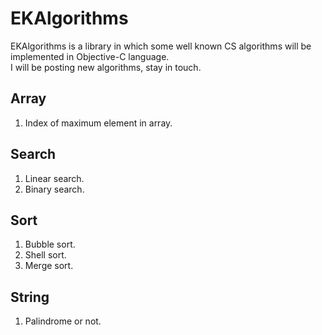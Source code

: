 EKAlgorithms
============

EKAlgorithms is a  library in which some well known CS algorithms will be implemented in Objective-C language.  
I will be posting new algorithms, stay in touch.

Array
----- 
1. Index of maximum element in array.

Search
------ 
1. Linear search.
2. Binary search.

Sort
----
1. Bubble sort.
2. Shell sort.
3. Merge sort.

String
------
1. Palindrome or not.
